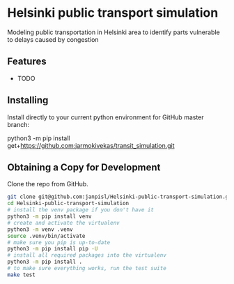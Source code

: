 Helsinki public transport simulation
====================================


Modeling public transportation in Helsinki area to identify parts vulnerable to delays caused by congestion


Features
--------

* TODO


Installing
----------

Install directly to your current python environment for GitHub master branch:

python3 -m pip install get+https://github.com:jarmokivekas/transit_simulation.git


Obtaining a Copy for Development
--------------------------------

Clone the repo from GitHub.

```sh
git clone git@github.com:janpisl/Helsinki-public-transport-simulation.git
cd Helsinki-public-transport-simulation
# install the venv package if you don't have it
python3 -m pip install venv
# create and activate the virtualenv
python3 -m venv .venv
source .venv/bin/activate
# make sure you pip is up-to-date
python3 -m pip install pip -U
# install all required packages into the virtualenv
python3 -m pip install .
# to make sure everything works, run the test suite
make test
```
